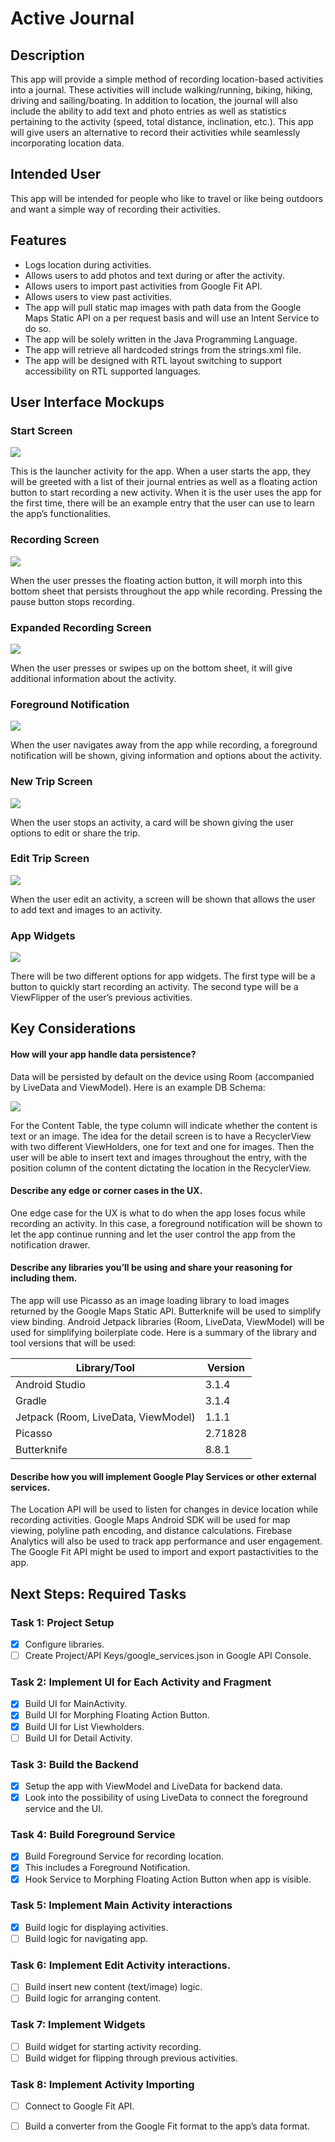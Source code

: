 # Active Journal 

## Description 
This app will provide a simple method of recording location-based activities into a journal. These activities will include walking/running, biking, hiking, driving and sailing/boating. In addition to location, the journal will also include the ability to add text and photo entries as well as statistics pertaining to the activity (speed, total distance, inclination, etc.). This app will give users an alternative to record their activities while seamlessly incorporating location data.

## Intended User
This app will be intended for people who like to travel or like being outdoors and want a simple way of recording their activities.

## Features
- Logs location during activities.
- Allows users to add photos and text during or after the activity.
- Allows users to import past activities from Google Fit API.
- Allows users to view past activities.
- The app will pull static map images with path data from the Google Maps Static API on a per request basis and will use an Intent Service to do so.
- The app will be solely written in the Java Programming Language.
- The app will retrieve all hardcoded strings from the strings.xml file.
- The app will be designed with RTL layout switching to support accessibility on RTL supported languages.


## User Interface Mockups

### Start Screen

![](https://github.com/David-Jackson/Android-Nanodegree/blob/master/07-capstone-design/mockups/exports/01%20Start%20Screen.png)

This is the launcher activity for the app. When a user starts the app, they will be greeted with a list of their journal entries as well as a floating action button to start recording a new activity. When it is the user uses the app for the first time, there will be an example entry that the user can use to learn the app’s functionalities.

### Recording Screen

![](https://github.com/David-Jackson/Android-Nanodegree/blob/master/07-capstone-design/mockups/exports/02%20Recording%20Screen.png)

When the user presses the floating action button, it will morph into this bottom sheet that persists throughout the app while recording. Pressing the pause button stops recording.

### Expanded Recording Screen

![](https://github.com/David-Jackson/Android-Nanodegree/blob/master/07-capstone-design/mockups/exports/04%20Recording%20Screen%20Expanded.png)

When the user presses or swipes up on the bottom sheet, it will give additional information about the activity.

### Foreground Notification

![](https://github.com/David-Jackson/Android-Nanodegree/blob/master/07-capstone-design/mockups/exports/03%20Foreground%20Notification.png)

When the user navigates away from the app while recording, a foreground notification will be shown, giving information and options about the activity.

### New Trip Screen

![](https://github.com/David-Jackson/Android-Nanodegree/blob/master/07-capstone-design/mockups/exports/05%20New%20Trip%20Screen.png)

When the user stops an activity, a card will be shown giving the user options to edit or share the trip.

### Edit Trip Screen

![](https://github.com/David-Jackson/Android-Nanodegree/blob/master/07-capstone-design/mockups/exports/06%20Edit%20Trip%20Screen.png)

When the user edit an activity, a screen will be shown that allows the user to add text and images to an activity.

### App Widgets

![](https://github.com/David-Jackson/Android-Nanodegree/blob/master/07-capstone-design/mockups/exports/07%20App%20Widgets.png)

There will be two different options for app widgets. The first type will be a button to quickly start recording an activity. The second type will be a ViewFlipper of the user’s previous activities.


## Key Considerations

#### How will your app handle data persistence? 

Data will be persisted by default on the device using Room (accompanied by LiveData and ViewModel). Here is an example DB Schema:

![](https://github.com/David-Jackson/Android-Nanodegree/blob/master/07-capstone-design/mockups/exports/00%20DB%20Schema.png)

For the Content Table, the type column will indicate whether the content is text or an image. The idea for the detail screen is to have a RecyclerView with two different ViewHolders, one for text and one for images. Then the user will be able to insert text and images throughout the entry, with the position column of the content dictating the location in the RecyclerView. 

#### Describe any edge or corner cases in the UX.

One edge case for the UX is what to do when the app loses focus while recording an activity. In this case, a foreground notification will be shown to let the app continue running and let the user control the app from the notification drawer. 

#### Describe any libraries you’ll be using and share your reasoning for including them.

The app will use Picasso as an image loading library to load images returned by the Google Maps Static API. Butterknife will be used to simplify view binding. Android Jetpack libraries (Room, LiveData, ViewModel) will be used for simplifying boilerplate code. Here is a summary of the library and tool versions that will be used:

| Library/Tool                        | Version |
|-------------------------------------|---------|
| Android Studio                      | 3.1.4   |
| Gradle                              | 3.1.4   |
| Jetpack (Room, LiveData, ViewModel) | 1.1.1   |
| Picasso                             | 2.71828 |
| Butterknife                         | 8.8.1   |


#### Describe how you will implement Google Play Services or other external services.

The Location API will be used to listen for changes in device location while recording activities. Google Maps Android SDK will be used for map viewing, polyline path encoding, and distance calculations. Firebase Analytics will also be used to track app performance and user engagement. The Google Fit API might be used to import and export pastactivities to the app.

## Next Steps: Required Tasks

### Task 1: Project Setup
- [x] Configure libraries.
- [ ] Create Project/API Keys/google_services.json in Google API Console.

### Task 2: Implement UI for Each Activity and Fragment
- [x] Build UI for MainActivity.
- [x] Build UI for Morphing Floating Action Button.
- [x] Build UI for List Viewholders.
- [ ] Build UI for Detail Activity.

### Task 3: Build the Backend
- [x] Setup the app with ViewModel and LiveData for backend data.
- [x] Look into the possibility of using LiveData to connect the foreground service and the UI.

### Task 4: Build Foreground Service
- [x] Build Foreground Service for recording location.
- [x] This includes a Foreground Notification.
- [x] Hook Service to Morphing Floating Action Button when app is visible.

### Task 5: Implement Main Activity interactions
- [x] Build logic for displaying activities.
- [ ] Build logic for navigating app.

### Task 6: Implement Edit Activity interactions.
- [ ] Build insert new content (text/image) logic.
- [ ] Build logic for arranging content.

### Task 7: Implement Widgets
- [ ] Build widget for starting activity recording.
- [ ] Build widget for flipping through previous activities.

### Task 8: Implement Activity Importing
- [ ] Connect to Google Fit API.
- [ ] Build a converter from the Google Fit format to the app’s data format.

